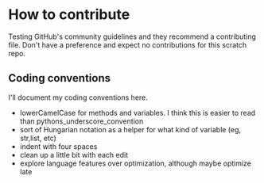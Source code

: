 # How to contribute

Testing GitHub's community guidelines and they recommend a contributing file. Don't have a preference and expect no contributions for this scratch repo.


## Coding conventions

I'll document my coding conventions here. 

* lowerCamelCase for methods and variables. I think this is easier to read than pythons_underscore_convention
* sort of Hungarian notation as a helper for what kind of variable (eg, str,list, etc)
* indent with four spaces
* clean up a little bit with each edit
* explore language features over optimization, although maybe optimize late
